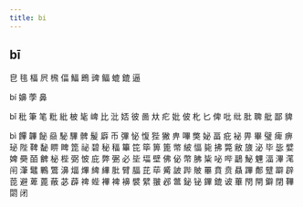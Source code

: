 ```yaml
---
title: bi
---
```


## bī
皀
毴
楅
屄
榌
偪
鰏
鵖
豍
鲾
螕
鎞
逼





bí
嬶
荸
鼻




bǐ
秕
筆
笔
粃
紕
柀
毞
崥
比
沘
娝
彼
啚
夶
疕
妣
佊
朼
匕
俾
吡
纰
肶
聛
舭
鄙
貏











bì
饆
韠
飶
赑
駜
驆
髀
髲
廦
币
彃
怭
愎
狴
獙
畁
嗶
獘
妼
畐
疪
袐
畀
畢
璧
痺
痹
珌
陛
鞞
馝
睤
睥
箆
祕
碧
秘
稫
篳
笓
筚
箅
篦
幤
紴
愊
毙
拂
斃
敝
旇
泌
毕
毖
嬖
婢
奰
皕
朇
柲
梐
弼
怶
庇
弊
弻
必
坒
堛
壁
佛
佖
幣
胇
粊
咇
哔
鶝
鮅
魓
湢
滭
滗
闬
潷
鼊
鷝
鷩
濞
煏
熚
綼
縪
肶
臂
腷
芘
荜
觱
詖
跸
貱
罼
賁
贲
贔
蹕
鄪
躄
躃
辟
萞
避
萆
蓖
蔽
苾
薜
禆
蜌
襅
裨
襣
襞
繴
翍
邲
鄨
鉍
铋
鏎
鎞
诐
蓽
閇
閈
鐴
閉
鞸
閟
闭
